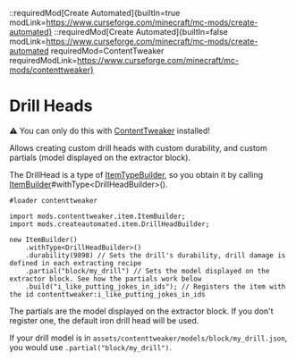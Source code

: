 ::requiredMod[Create Automated]{builtIn=true modLink=https://www.curseforge.com/minecraft/mc-mods/create-automated}
::requiredMod[Create Automated]{builtIn=false modLink=https://www.curseforge.com/minecraft/mc-mods/create-automated requiredMod=ContentTweaker requiredModLink=https://www.curseforge.com/minecraft/mc-mods/contenttweaker}

# Drill Heads

⚠ You can only do this with [ContentTweaker](https://www.curseforge.com/minecraft/mc-mods/contenttweaker) installed!

Allows creating custom drill heads with custom durability, and custom partials (model displayed on the extractor block).

The DrillHead is a type of [ItemTypeBuilder](/mods/contenttweaker/API/item/ItemTypeBuilder),
so you obtain it by calling [ItemBuilder](/mods/contenttweaker/API/item/ItemBuilder)#withType&lt;DrillHeadBuilder&gt;().

```zenscript
#loader contenttweaker

import mods.contenttweaker.item.ItemBuilder;
import mods.createautomated.item.DrillHeadBuilder;

new ItemBuilder()
    .withType<DrillHeadBuilder>()
    .durability(9898) // Sets the drill's durability, drill damage is defined in each extracting recipe
    .partial("block/my_drill") // Sets the model displayed on the extractor block. See how the partials work below
    .build("i_like_putting_jokes_in_ids"); // Registers the item with the id contenttweaker:i_like_putting_jokes_in_ids
```

The partials are the model displayed on the extractor block. 
If you don't register one, the default iron drill head will be used.


If your drill model is in `assets/contenttweaker/models/block/my_drill.json`, you would use `.partial("block/my_drill")`.
